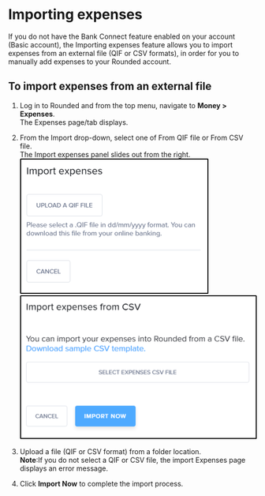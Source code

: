 # Importing expenses

If you do not have the Bank Connect feature enabled on your account \(Basic account\), the Importing expenses feature allows you to import expenses from an external file \(QIF or CSV formats\), in order for you to manually add expenses to your Rounded account.

## To import expenses from an external file

1. Log in to Rounded and from the top menu, navigate to **Money &gt; Expenses**.  
   The Expenses page/tab displays.

2. From the Import drop-down, select one of From QIF file or From CSV file.  
   The Import expenses panel slides out from the right.   
   ![](/assets/ImportQIF.png)![](/assets/ImportCSV.png)

3. Upload a file \(QIF or CSV format\) from a folder location.  
   **Note**:If you do not select a QIF or CSV file, the import Expenses page displays an error message.

4. Click **Import Now** to complete the import process.



